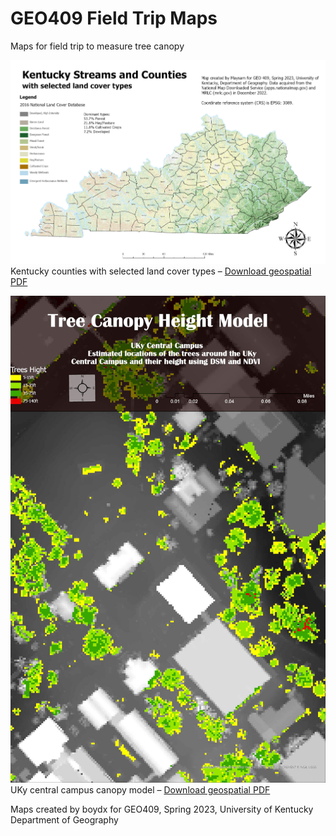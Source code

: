
# GEO409 Field Trip Maps
Maps for field trip to measure tree canopy

![Kentucky Counties](LandcoverKY.jpg)   
Kentucky counties with selected land cover types – [Download geospatial PDF](LandcoverKY.pdf)

![UKy Campus canopy model](CentralcampusUKY.jpg)   
UKy central campus canopy model – [Download geospatial PDF](CentralcampusUKY.pdf)

Maps created by boydx for GEO409, Spring 2023, University of Kentucky Department of Geography
